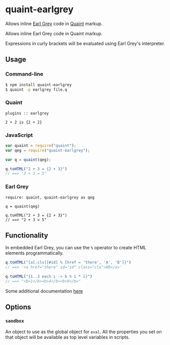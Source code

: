 
quaint-earlgrey
===============

Allows inline
[Earl Grey](http://breuleux.github.io/earl-grey)
code in
[Quaint](http://breuleux.github.io/quaint)
markup.

Allows inline Earl Grey code in Quaint markup.

Expressions in curly brackets will be evaluated using Earl Grey's
interpreter.


## Usage

### Command-line

```bash
$ npm install quaint-earlgrey
$ quaint -p earlgrey file.q
```

### Quaint

```
plugins :: earlgrey

2 + 2 is {2 + 2}
```

### JavaScript

```javascript
var quaint = require("quaint");
var qeg = require("quaint-earlgrey");

var q = quaint(qeg);

q.toHTML("2 + 3 = {2 + 3}")
// ==> "2 + 3 = 5"
```

### Earl Grey

```earlgrey
require: quaint, quaint-earlgrey as qeg

q = quaint(qeg)

q.toHTML("2 + 3 = {2 + 3}")
// ==> "2 + 3 = 5"
```

## Functionality

In embedded Earl Grey, you can use the `%` operator to create HTML
elements programmatically.

```javascript
q.toHTML("{a[.cls][#id] % [href = 'there', 'A', 'B']}")
// ==> '<a href="there" id="id" class="cls">AB</a>'

q.toHTML("{1..3 each i -> b % i * i}")
// ==> "<b>1</b><b>4</b><b>9</b>"
```

Some additional documentation [here](http://breuleux.github.io/earl-grey/doc.html#documentbuildingsyntax)


## Options

### `sandbox`

An object to use as the global object for `eval`. All the properties
you set on that object will be available as top level variables in
scripts.

